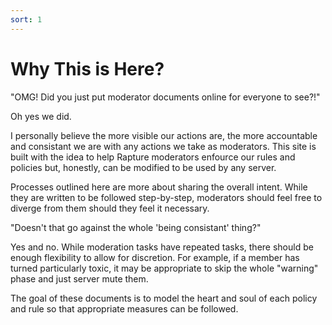 ```yaml
---
sort: 1
---
```


# Why This is Here?

"OMG!  Did you just put moderator documents online for everyone to see?!"

Oh yes we did.

I personally believe the more visible our actions are, the more accountable and consistant we are with any actions we take as moderators.  This site is built with the idea to help Rapture moderators enfource our rules and policies but, honestly, can be modified to be used by any server.

Processes outlined here are more about sharing the overall intent.  While they are written to be followed step-by-step, moderators should feel free to diverge from them should they feel it necessary.

"Doesn't that go against the whole 'being consistant' thing?"

Yes and no.  While moderation tasks have repeated tasks, there should be enough flexibility to allow for discretion.  For example, if a member has turned particularly toxic, it may be appropriate to skip the whole "warning" phase and just server mute them.

The goal of these documents is to model the heart and soul of each policy and rule so that appropriate measures can be followed.
